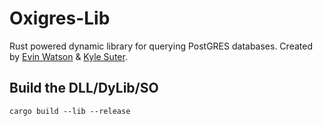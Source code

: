# Oxigres-Lib

Rust powered dynamic library for querying PostGRES databases. Created by [Evin Watson](https://github.com/EvinRWatson) & [Kyle Suter](https://github.com/ClosestExaminer).

## Build the DLL/DyLib/SO
~~~
cargo build --lib --release
~~~

